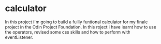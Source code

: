 # calculator

In this project i'm going to build a fullly funtional calculator for my finale project in the Odin Project Foundation.
In this roject i have learnt how to use the operators, revised some css skills and how to perform with eventListener.